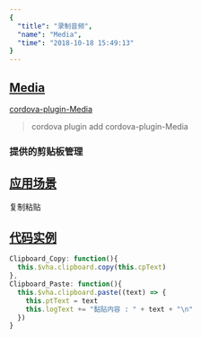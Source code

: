 ```yaml
---
{
  "title": "录制音频",
  "name": "Media",
  "time": "2018-10-18 15:49:13"
}
---
```

<!-- ------------------------------------------- -->
<section id="Media">

# **[Media](#Media)**

<p><a class="ui-r-npm" href="https://www.npmjs.com/package/cordova-plugin-Media" target="_blank">cordova-plugin-Media</a></p>

> cordova plugin add cordova-plugin-Media

### 提供的剪贴板管理

</section>
<!-- ------------------------------------------- -->
<section id="Scenes">

## **[应用场景](#Scenes)**

复制粘贴

</section>
<!-- ------------------------------------------- -->
<section id="code">

## **[代码实例](#code)**

```javascript
Clipboard_Copy: function(){
  this.$vha.clipboard.copy(this.cpText)
},
Clipboard_Paste: function(){
  this.$vha.clipboard.paste((text) => {
    this.ptText = text
    this.logText += "黏贴内容 : " + text + "\n"
  })
}
```

</section>
<!-- ------------------------------------------- -->